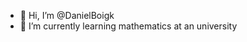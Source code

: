 - 👋 Hi, I’m @DanielBoigk
- 🌱 I’m currently learning mathematics at an university

<!---
DanielBoigk/DanielBoigk is a ✨ special ✨ repository because its `README.md` (this file) appears on your GitHub profile.
You can click the Preview link to take a look at your changes.
--->
